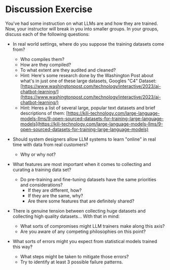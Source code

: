 # Discussion Exercise

You've had some instruction on what LLMs are and how they are trained. Now, your instructor will break in you into smaller groups. In your groups, discuss each of the following questions:

* In real world settings, where do you suppose the training datasets come from?
    * Who compiles them?
    * How are they compiled?
    * To what extent are they audited and cleaned?
    * Hint: Here's some research done by the Washington Post about what's in just one of these large datasets, Googles "C4" Dataset: [https://www.washingtonpost.com/technology/interactive/2023/ai-chatbot-learning/](https://www.washingtonpost.com/technology/interactive/2023/ai-chatbot-learning/)
    * Hint: Heres a list of several large, popular text datasets and brief descriptions of them: [https://kili-technology.com/large-language-models-llms/9-open-sourced-datasets-for-training-large-language-models](https://kili-technology.com/large-language-models-llms/9-open-sourced-datasets-for-training-large-language-models)

* Should system designers allow LLM systems to learn "online" in real time with data from real customers?
    * Why or why not?

* What features are most important when it comes to collecting and curating a training data set?
    * Do pre-training and fine-tuning datasets have the same priorities and considerations?
        * If they are different, how?
        * If they are the same, why?
        * Are there some features that are definitely shared?

* There is genuine tension between collecting huge datasets and collecting high quality datasets... With that in mind:
    * What sorts of compromises might LLM trainers make along this axis?
    * Are you aware of any competing philosophies on this point?

* What sorts of errors might you expect from statistical models trained this way?
    * What steps might be taken to mitigate those errors?
    * Try to identify at least 3 possible failure patterns.
